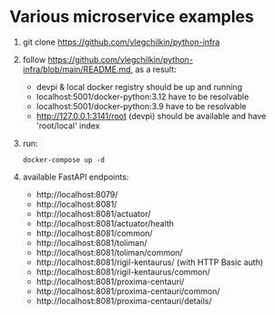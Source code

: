 # Various microservice examples

1. git clone https://github.com/vlegchilkin/python-infra

2. follow https://github.com/vlegchilkin/python-infra/blob/main/README.md, as a result:
   - devpi & local docker registry should be up and running
   - localhost:5001/docker-python:3.12 have to be resolvable 
   - localhost:5001/docker-python:3.9 have to be resolvable 
   - http://127.0.0.1:3141/root (devpi) should be available and have 'root/local' index
   
3. run:
   ```shell
   docker-compose up -d
   ```

4. available FastAPI endpoints:
   - http://localhost:8079/
   - http://localhost:8081/
   - http://localhost:8081/actuator/
   - http://localhost:8081/actuator/health
   - http://localhost:8081/common/
   - http://localhost:8081/toliman/
   - http://localhost:8081/toliman/common/
   - http://localhost:8081/rigil-kentaurus/ (with HTTP Basic auth)
   - http://localhost:8081/rigil-kentaurus/common/
   - http://localhost:8081/proxima-centauri/
   - http://localhost:8081/proxima-centauri/common/
   - http://localhost:8081/proxima-centauri/details/
